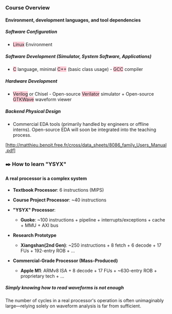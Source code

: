 ### Course Overview

#### Environment, development languages, and tool dependencies

##### Software Configuration

 - <span style="background:rgba(252, 163, 180, 0.55)">Linux</span> Environment

##### Software Development (Simulator, System Software, Applications)

- <span style="background:rgba(252, 163, 180, 0.55)">C</span> language, minimal <span style="background:rgba(252, 163, 180, 0.55)">C++</span> (basic class usage) - <span style="background:rgba(252, 163, 180, 0.55)">GCC</span> compiler  

##### Hardware Development 

- <span style="background:rgba(252, 163, 180, 0.55)">Verilog</span> or Chisel - Open-source <span style="background:rgba(252, 163, 180, 0.55)">Verilator</span> simulator + Open-source <span style="background:rgba(252, 163, 180, 0.55)">GTKWave</span> waveform viewer

##### Backend Physical Design

- Commercial EDA tools (primarily handled by engineers or offline interns).  Open-source EDA will soon be integrated into the teaching process.

[http://matthieu.benoit.free.fr/cross/data_sheets/8086_family_Users_Manual.pdf]


### ✒️ How to learn "YSYX"

#### A real processor is a complex system

- **Textbook Processor**​​: 6 instructions (MIPS)

- ​**Course Project Processor​**​: ~40 instructions

- **​"YSYX" Processor**: 

    - **Guoke**: ~100 instructions + pipeline + interrupts/exceptions + cache + MMU + AXI bus

- **​Research Prototype**​​

    - **Xiangshan(2nd Gen)**: ~250 instructions + 8 fetch + 6 decode + 17 FUs + 192-entry ROB + ...

- **​​Commercial-Grade Processor (Mass-Produced)​​**

    - **Apple M1**: ARMv8 ISA + 8 decode + 17 FUs + ~630-entry ROB + proprietary tech + ...

##### Simply knowing how to read waveforms is not enough

The number of cycles in a real processor's operation is often unimaginably large—relying solely on waveform analysis is far from sufficient.


